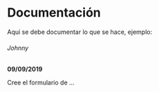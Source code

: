 # Documentación 

Aqui se debe documentar lo que se hace, ejemplo: 

###### Johnny 

**09/09/2019**

Cree el formulario de ...